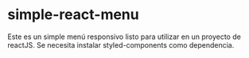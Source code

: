 # simple-react-menu
Este es un simple menú responsivo listo para utilizar en un proyecto de reactJS. Se necesita instalar styled-components como dependencia.
